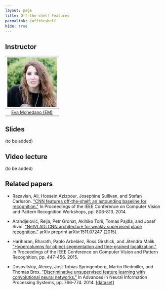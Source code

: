 ```yaml
---
layout: page
title: Off-the-shelf Features
permalink: /offtheshelf
hide: true
---
```


## Instructor

| ![Eva Mohedano][EvaMohedano-photo]  |
|:-:|
|  [Eva Mohedano (EM)](EvaMohedano-web)     |

[EvaMohedano-web]: https://www.insight-centre.org/users/eva-mohedano
[EvaMohedano-photo]: img/instructors/EvaMohedano.jpg "Eva Mohedano"

## Slides

(to be added)

## Video lecture

(to be added)


## Related papers

* Razavian, Ali, Hossein Azizpour, Josephine Sullivan, and Stefan Carlsson. ["CNN features off-the-shelf: an astounding baseline for recognition."](http://www.cv-foundation.org/openaccess/content_cvpr_workshops_2014/W15/html/Razavian_CNN_Features_Off-the-Shelf_2014_CVPR_paper.html) In Proceedings of the IEEE Conference on Computer Vision and Pattern Recognition Workshops, pp. 806-813. 2014.

* Arandjelović, Relja, Petr Gronat, Akihiko Torii, Tomas Pajdla, and Josef Sivic. ["NetVLAD: CNN architecture for weakly supervised place recognition."](http://arxiv.org/abs/1511.07247) arXiv preprint arXiv:1511.07247 (2015).

* Hariharan, Bharath, Pablo Arbeláez, Ross Girshick, and Jitendra Malik. ["Hypercolumns for object segmentation and fine-grained localization."](http://www.cv-foundation.org/openaccess/content_cvpr_2015/html/Hariharan_Hypercolumns_for_Object_2015_CVPR_paper.html) In Proceedings of the IEEE Conference on Computer Vision and Pattern Recognition, pp. 447-456. 2015.

* Dosovitskiy, Alexey, Jost Tobias Springenberg, Martin Riedmiller, and Thomas Brox. ["Discriminative unsupervised feature learning with convolutional neural networks."](http://papers.nips.cc/paper/5548-active-regression-by-stratification) In Advances in Neural Information Processing Systems, pp. 766-774. 2014. [[dataset]](http://lmb.informatik.uni-freiburg.de/resources/datasets/exemplarCNN.en.html)
